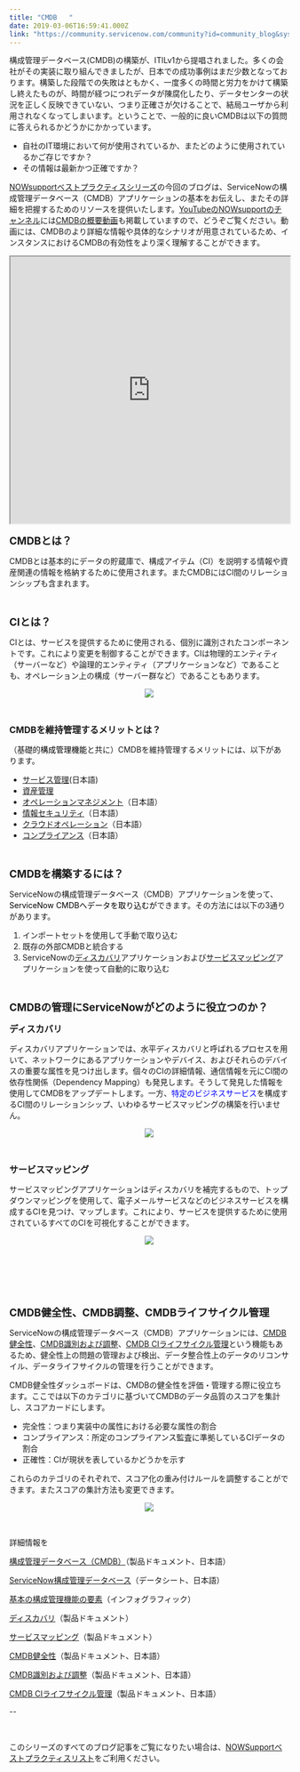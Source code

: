 ```yaml
---
title: "CMDB   "
date: 2019-03-06T16:59:41.000Z
link: "https://community.servicenow.com/community?id=community_blog&sys_id=3c423701db40fb48feb1a851ca961942"
---
```

<p>構成管理データベース(CMDB)の構築が、ITILv1から提唱されました。多くの会社がその実装に取り組んできましたが、日本での成功事例はまだ少数となっております。構築した段階での失敗はともかく、一度多くの時間と労力をかけて構築し終えたものが、時間が経つにつれデータが陳腐化したり、データセンターの状況を正しく反映できていない、つまり正確さが欠けることで、結局ユーザから利用されなくなってしまいます。ということで、一般的に良いCMDBは以下の質問に答えられるかどうかにかかっています。</p>
<ul><li>自社のIT環境において何が使用されているか、またどのように使用されているかご存じですか&#xff1f;</li><li>その情報は最新かつ正確ですか&#xff1f;</li></ul>
<p><a href="https://community.servicenow.com/community?id&#61;community_blog&amp;sys_id&#61;6e7d6269dbd0dbc01dcaf3231f9619c0" rel="nofollow">NOWsupportベストプラクティスシリーズ</a>の今回のブログは、ServiceNowの構成管理データベース&#xff08;CMDB&#xff09;アプリケーションの基本をお伝えし、またその詳細を把握するためのリソースを提供いたします。<a href="https://www.youtube.com/channel/UCQjE37R-Y4DTq7kUWPO83Wg" rel="nofollow">YouTubeのNOWsupportのチャンネル</a>には<a href="https://youtu.be/zuZFEEW0wTs" rel="nofollow">CMDBの概要動画</a>も掲載していますので、どうぞご覧ください。動画には、CMDBのより詳細な情報や具体的なシナリオが用意されているため、インスタンスにおけるCMDBの有効性をより深く理解することができます。 </p>
<p><iframe id="video_tinymce" style="width: 100%; height: 480px;" src="https://www.youtube.com/embed/zuZFEEW0wTs"></iframe></p>
<p><span style="font-size: 14pt;"><strong>CMDBとは&#xff1f;</strong></span></p>
<p>CMDBとは基本的にデータの貯蔵庫で、構成アイテム&#xff08;CI&#xff09;を説明する情報や資産関連の情報を格納するために使用されます。またCMDBにはCI間のリレーションシップも含まれます。</p>
<p> </p>
<p><span style="font-size: 14pt;"><strong>CIとは&#xff1f;</strong></span></p>
<p>CIとは、サービスを提供するために使用される、個別に識別されたコンポーネントです。これにより変更を制御することができます。CIは物理的エンティティ&#xff08;サーバーなど&#xff09;や論理的エンティティ&#xff08;アプリケーションなど&#xff09;であることも、オペレーション上の構成&#xff08;サーバー群など&#xff09;であることもあります。</p>
<p style="text-align: center;"><img src="https://community.servicenow.com/c4a244fddb00b300feb1a851ca961986.iix" /></p>
<p> </p>
<p><span style="font-size: 12pt;"><strong>CMDBを維持管理するメリットとは&#xff1f;</strong></span></p>
<p>&#xff08;基礎的<span style="color: #000000;">構成管理機能</span>と共に&#xff09;CMDBを維持管理するメリットには、以下があります。</p>
<ul><li><a href="https://www.servicenow.co.jp/products/it-service-management.html" rel="nofollow">サービス管理</a>(日本語)</li><li><a href="https://www.servicenow.co.jp/products/asset-management.html" rel="nofollow">資産管理</a></li><li><a href="https://www.servicenow.co.jp/products/it-operations-management.html" rel="nofollow">オペレーションマネジメント</a>&#xff08;日本語&#xff09;</li><li><a href="https://www.servicenow.co.jp/products/security-operations.html" rel="nofollow">情報セキュリティ</a>&#xff08;日本語&#xff09;</li><li><a href="https://www.servicenow.co.jp/products/cloud-management.html" rel="nofollow">クラウドオペレーション</a>&#xff08;日本語&#xff09;</li><li><a href="https://www.servicenow.co.jp/products/governance-risk-and-compliance.html" rel="nofollow">コンプライアンス</a>&#xff08;日本語&#xff09;</li></ul>
<p> </p>
<p><span style="font-size: 14pt;"><strong>CMDBを構築するには&#xff1f;</strong></span></p>
<p>ServiceNowの構成管理データベース&#xff08;CMDB&#xff09;アプリケーションを使って、<span style="color: #000000;">ServiceNow CMDBへデータを取り込むが</span>できます。その方法には以下の3通りがあります。</p>
<ol><li>インポートセットを使用して手動で取り込む</li><li>既存の外部CMDBと統合する</li><li>ServiceNowの<a href="https://www.servicenow.co.jp/products/discovery.html" rel="nofollow">ディスカバリ</a>アプリケーションおよび<a href="https://www.servicenow.co.jp/products/service-mapping.html" rel="nofollow">サービスマッピング</a>アプリケーションを使って自動的に取り込む</li></ol>
<p> </p>
<p><span style="font-size: 14pt;"><strong>CMDBの管理にServiceNowがどのように役立つのか&#xff1f;</strong></span></p>
<p><span style="font-size: 12pt;"><strong>ディスカバリ</strong></span></p>
<p>ディスカバリアプリケーションでは、水平ディスカバリと呼ばれるプロセスを用いて、ネットワークにあるアプリケーションやデバイス、およびそれらのデバイスの重要な属性を見つけ出します。個々のCIの詳細情報、通信情報を元にCI間の依存性関係&#xff08;Dependency Mapping&#xff09;も発見します。そうして発見した情報を使用してCMDBをアップデートします。一方、<span style="color: #0000ff;">特定のビジネスサービス</span>を構成するCI間のリレーションシップ、いわゆるサービスマッピングの構築を行いません。</p>
<p style="text-align: center;"><img src="https://community.servicenow.com/94550839db40b300feb1a851ca961972.iix" /></p>
<p> </p>
<p><strong><span style="font-size: 12pt;">サービスマッピング</span></strong></p>
<p>サービスマッピングアプリケーションはディスカバリを補完するもので、トップダウンマッピングを使用して、電子メールサービスなどのビジネスサービスを構成するCIを見つけ、マップします。これにより、サービスを提供するために使用されているすべてのCIを可視化することができます。</p>
<p style="text-align: center;"><img src="https://community.servicenow.com/37e5003ddb40b300feb1a851ca961939.iix" /></p>
<p> </p>
<p> </p>
<p> </p>
<p><strong><span style="font-size: 14pt;">CMDB健全性、CMDB調整、CMDBライフサイクル管理</span></strong></p>
<p>ServiceNowの構成管理データベース&#xff08;CMDB&#xff09;アプリケーションには、<a href="https://docs.servicenow.com/bundle/london-servicenow-platform/page/product/configuration-management/concept/c_CMDBHealth.html" rel="nofollow">CMDB健全性</a>、<a href="https://docs.servicenow.com/bundle/london-servicenow-platform/page/product/configuration-management/concept/c_CMDBIdentifyandReconcile.html" rel="nofollow">CMDB識別および調整</a>、<a href="https://docs.servicenow.com/bundle/london-servicenow-platform/page/product/configuration-management/concept/cmdb-ci-lifecycle-mgmt.html" rel="nofollow">CMDB CIライフサイクル管理</a>という機能もあるため、健全性上の問題の管理および検出、データ整合性上のデータのリコンサイル、データライフサイクルの管理を行うことができます。</p>
<p>CMDB健全性ダッシュボードは、CMDBの健全性を評価・管理する際に役立ちます。ここでは以下のカテゴリに基づいてCMDBのデータ品質のスコアを集計し、スコアカードにします。</p>
<ul><li>完全性&#xff1a;つまり実装中の属性における必要な属性の割合</li><li>コンプライアンス&#xff1a;所定のコンプライアンス監査に準拠しているCIデータの割合</li><li>正確性&#xff1a;CIが現状を表しているかどうかを示す</li></ul>
<p>これらのカテゴリのそれぞれで、スコア化の重み付けルールを調整することができます。またスコアの集計方法も変更できます。</p>
<p style="text-align: center;"><img src="https://community.servicenow.com/d73e8cb1dbc0b300feb1a851ca961992.iix" /></p>
<p> </p>
<p>詳細情報を</p>
<p><a href="https://docs.servicenow.com/bundle/london-servicenow-platform/page/product/configuration-management/concept/c_ITILConfigurationManagement.html" rel="nofollow">構成管理データベース&#xff08;CMDB&#xff09;</a>&#xff08;製品ドキュメント、日本語&#xff09;</p>
<p><a href="https://www.servicenow.com/content/dam/servicenow-assets/public/en-us/doc-type/resource-center/data-sheet/ds-configuration-management.pdf" rel="nofollow">ServiceNow構成管理データベース</a>&#xff08;データシート、日本語&#xff09;</p>
<p><a href="https://www.servicenow.com/content/dam/servicenow-assets/public/en-us/doc-type/resource-center/infographic/info-elements-of-an-initial-configuration-management-capability.pdf" rel="nofollow">基本の構成管理機能の要素</a>&#xff08;インフォグラフィック&#xff09;</p>
<p><a href="https://docs.servicenow.com/bundle/london-it-operations-management/page/product/discovery/reference/r-discovery.html" rel="nofollow">ディスカバリ</a>&#xff08;製品ドキュメント&#xff09;</p>
<p><a href="https://docs.servicenow.com/bundle/london-it-operations-management/page/product/service-mapping/reference/c_ServiceMappingOverview.html" rel="nofollow">サービスマッピング</a>&#xff08;製品ドキュメント&#xff09;</p>
<p><a href="https://docs.servicenow.com/bundle/london-servicenow-platform/page/product/configuration-management/concept/c_CMDBHealth.html" rel="nofollow">CMDB健全性</a>&#xff08;製品ドキュメント、日本語&#xff09;</p>
<p><a href="https://docs.servicenow.com/bundle/london-servicenow-platform/page/product/configuration-management/concept/c_CMDBIdentifyandReconcile.html" rel="nofollow">CMDB識別および調整</a>&#xff08;製品ドキュメント、日本語&#xff09;</p>
<p><a href="https://docs.servicenow.com/bundle/london-servicenow-platform/page/product/configuration-management/concept/cmdb-ci-lifecycle-mgmt.html" rel="nofollow">CMDB CIライフサイクル管理</a>&#xff08;製品ドキュメント、日本語&#xff09;</p>
<p>--</p>
<p> </p>
<p>このシリーズのすべてのブログ記事をご覧になりたい場合は、<a href="https://community.servicenow.com/community?id&#61;community_blog&amp;sys_id&#61;6e7d6269dbd0dbc01dcaf3231f9619c0" rel="nofollow">NOWSupportベストプラクティスリスト</a>をご利用ください。</p>
<p> </p>
<p> </p>
<p> </p>
<p> </p>